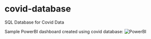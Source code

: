 # covid-database
SQL Database for Covid Data

Sample PowerBI dashboard created using covid database:
![PowerBI](https://user-images.githubusercontent.com/10274304/133168719-ac6a7c0b-5489-4687-a629-5fb2c50cc004.PNG)
